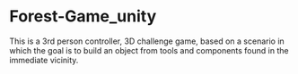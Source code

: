 # Forest-Game_unity
 This is a 3rd person controller, 3D challenge game, based on a scenario in which the goal is to build an object from tools and components found in the immediate vicinity.

